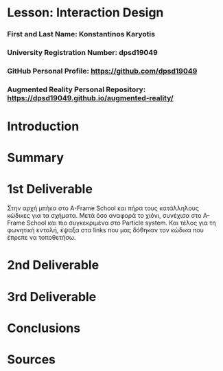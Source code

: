 # Lesson: Interaction Design

### First and Last Name: Konstantinos Karyotis
### University Registration Number: dpsd19049
### GitHub Personal Profile: https://github.com/dpsd19049
### Augmented Reality Personal Repository: https://dpsd19049.github.io/augmented-reality/

# Introduction

# Summary


# 1st Deliverable
Στην αρχή μπήκα στο Α-Frame School και πήρα τους κατάλληλους κώδικες για τα σχήματα. Μετά όσο αναφορά το χιόνι, συνέχισα στο A-Frame School και πιο συγκεκριμένα στο Particle system. Και τέλος για τη φωνητική εντολή, έψαξα στα links που μας δόθηκαν τον κώδικα που έπρεπε να τοποθετήσω.


# 2nd Deliverable


# 3rd Deliverable 


# Conclusions


# Sources
